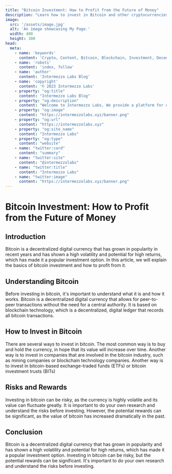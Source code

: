 ```yaml
---
title: "Bitcoin Investment: How to Profit from the Future of Money"
description: "Learn how to invest in Bitcoin and other cryptocurrencies. Understand the risks and rewards of investing in this emerging asset class and how to make informed decisions."
image:
  src: '/assets/image.jpg'
  alt: 'An image showcasing My Page.'
  width: 400
  height: 300
head:
  meta:
    - name: 'keywords'
      content: 'Crypto, Content, Bitcoin, Blockchain, Investment, Decentralized'
    - name: 'robots'
      content: 'index, follow'
    - name: 'author'
      content: 'Intermezzo Labs Blog'
    - name: 'copyright'
      content: '© 2023 Intermezzo Labs'
    - property: "og:title"
      content: "Intermezzo Labs Blog"
    - property: "og:description"
      content: "Welcome to Intermezzo Labs, We provide a platform for users to create, manage and trade digital assets. These platforms can be used for a variety of purposes, such as gaming, collectibles, and e-commerce. Intermezzo Labs is for anyone who wants to leverage blockchain technology."
    - property: "og:image"
      content: "https://intermezzolabs.xyz/banner.png"
    - property: "og:url"
      content: "https://intermezzolabs.xyz"
    - property: "og:site_name"
      content: "Intermezzo Labs"
    - property: "og:type"
      content: "website"
    - name: "twitter:card"
      content: "summary"
    - name: "twitter:site"
      content: "@intermezzolabs"
    - name: "twitter:title"
      content: "Intermezzo Labs"
    - name: "twitter:image"
      content: "https://intermezzolabs.xyz/banner.png"
---
```


# Bitcoin Investment: How to Profit from the Future of Money

## Introduction
Bitcoin is a decentralized digital currency that has grown in popularity in recent years and has shown a high volatility and potential for high returns, which has made it a popular investment option. In this article, we will explain the basics of bitcoin investment and how to profit from it.

## Understanding Bitcoin
Before investing in bitcoin, it's important to understand what it is and how it works. Bitcoin is a decentralized digital currency that allows for peer-to-peer transactions without the need for a central authority. It is based on blockchain technology, which is a decentralized, digital ledger that records all bitcoin transactions.

## How to Invest in Bitcoin
There are several ways to invest in bitcoin. The most common way is to buy and hold the currency, in hope that its value will increase over time. Another way is to invest in companies that are involved in the bitcoin industry, such as mining companies or blockchain technology companies. Another way is to invest in bitcoin-based exchange-traded funds (ETFs) or bitcoin investment trusts (BITs)

## Risks and Rewards
Investing in bitcoin can be risky, as the currency is highly volatile and its value can fluctuate greatly. It is important to do your own research and understand the risks before investing. However, the potential rewards can be significant, as the value of bitcoin has increased dramatically in the past.

## Conclusion
Bitcoin is a decentralized digital currency that has grown in popularity and has shown a high volatility and potential for high returns, which has made it a popular investment option. Investing in bitcoin can be risky, but the potential rewards can be significant. It's important to do your own research and understand the risks before investing.
